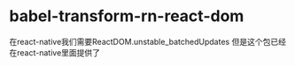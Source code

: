 # babel-transform-rn-react-dom
在react-native我们需要ReactDOM.unstable_batchedUpdates 但是这个包已经在react-native里面提供了
